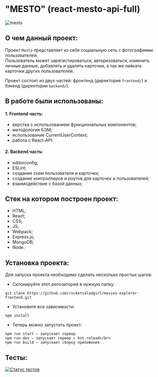 # "MESTO" (react-mesto-api-full)
![mesto](https://github.com/rocketsaladgirl/react-mesto-api-full-gha/assets/114432448/a7b8055c-a90e-47a8-a228-3ceff810d3b0)

## О чем данный проект:
Проект `Mesto` представляет из себя социальную сеть с фотографиями пользователей.</br> 
Пользователь может зарегистироваться, авторизоваться, изменить личные данные, добавлять и удалять карточки, а так же лайкать карточки других пользователей.</br>

Проект состоит из двух частей: фронтенд (директория `frontend/`) и бэкенд (директории `backend/`). 

## В работе были использованы:
#### 1. Frontend часть:
   + верстка с использованием функциональных компонентов;
   + методология БЭМ;
   + использование CurrentUserContext;
   + работа с React-API.
     
#### 2. Backend часть:
+ editorconfig;
+ ESLint;
+ создание схем пользователя и карточки;
+ создание контроллеров и роутов для карточек и пользователей;
+ взаимодействие с базой данных;

## Стек на котором построен проект:
+ HTML;
+ React;
+ CSS;
+ JS;
+ Webpack;
+ Express.js;
+ MongoDB;
+ Node.

## Установка проекта:
Для запуска проекта необходимо сделать несколько простых шагов:

- Склонируйте этот репозиторий в нужную папку:

```
git clone https://github.com/rocketsaladgirl/movies-explorer-frontend.git
```

- Установите все зависимости:

```
npm install
```

- Теперь можно запустить проект:

```
npm run start — запускает сервер
npm run dev — запускает сервер с hot-reload</br>
npm run build — запускает сборку приложения
```

## Тесты:

[![Статус тестов](../../actions/workflows/tests.yml/badge.svg)](../../actions/workflows/tests.yml)
